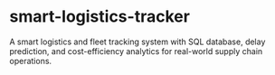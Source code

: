 # smart-logistics-tracker
A smart logistics and fleet tracking system with SQL database, delay prediction, and cost-efficiency analytics for real-world supply chain operations.
